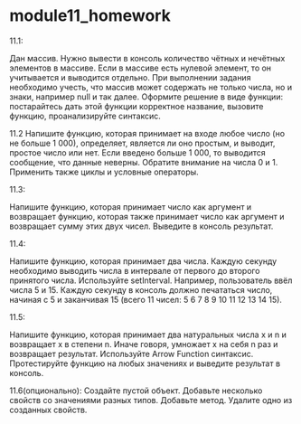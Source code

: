 # module11_homework

11.1:

Дан массив. Нужно вывести в консоль количество чётных и нечётных элементов в массиве. 
Если в массиве есть нулевой элемент, то он учитывается и выводится отдельно. 
При выполнении задания необходимо учесть, что массив может содержать не только числа, но и знаки, например null и так далее.
Оформите решение в виде функции: постарайтесь дать этой функции корректное название, вызовите функцию, проанализируйте синтаксис.

11.2
Напишите функцию, которая принимает на входе любое число (но не больше 1 000), определяет, является ли оно простым,
и выводит, простое число или нет. Если введено больше 1 000, то выводится сообщение, что данные неверны. 
Обратите внимание на числа 0 и 1.
Применить также циклы и условные операторы.

11.3:

Напишите функцию, которая принимает число как аргумент и возвращает функцию, которая также принимает число как аргумент и возвращает 
сумму этих двух чисел. Выведите в консоль результат.

11.4:

Напишите функцию, которая принимает два числа. 
Каждую секунду необходимо выводить числа в интервале от первого до второго принятого числа. Используйте setInterval.
Например, пользователь ввёл числа 5 и 15. Каждую секунду в консоль должно печататься число, начиная с 5 и заканчивая 15 
(всего 11 чисел: 5 6 7 8 9 10 11 12 13 14 15).

11.5:

Напишите функцию, которая принимает два натуральных числа x и n и возвращает x в степени n. 
Иначе говоря, умножает x на себя n раз и возвращает результат. Используйте Arrow Function синтаксис.
Протестируйте функцию на любых значениях и выведите результат в консоль.

11.6(опционально):
Создайте пустой объект.
Добавьте несколько свойств со значениями разных типов.
Добавьте метод.
Удалите одно из созданных свойств.
